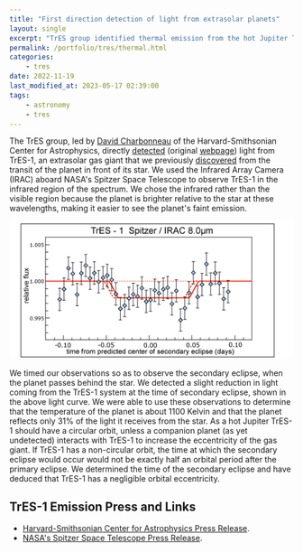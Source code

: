 ```yaml
---
title: "First direction detection of light from extrasolar planets"
layout: single
excerpt: "TrES group identified thermal emission from the hot Jupiter TrES-1"
permalink: /portfolio/tres/thermal.html
categories:
    - tres
date: 2022-11-19
last_modified_at: 2023-05-17 02:39:00
tags:
    - astronomy
    - tres
---
```


The TrES group, led by [David Charbonneau](https://astronomy.fas.harvard.edu/people/david-charbonneau)
of the Harvard-Smithsonian Center for Astrophysics, directly [detected](https://doi.org/10.1086/429991)
(original [webpage](https://web.archive.org/web/20080620204433/http://solas.dnsalias.org:8080/~ftod/tres/thermal.html))
light from TrES-1, an extrasolar gas giant that we previously
[discovered](https://web.archive.org/web/20080620204433/http://www.hao.ucar.edu/public/research/stare/tres1_2.html)
from the transit of the planet in front of its star.
We used the Infrared Array Camera (IRAC) aboard NASA's Spitzer Space Telescope
to observe TrES-1 in the infrared region of the spectrum.
We chose the infrared rather than the visible region
because the planet is brighter relative to the star at these wavelengths,
making it easier to see the planet's faint emission.

![TrES-1 Thermal Emission](/assets/images/tres1_thermalemission.gif)

We timed our observations so as to observe the secondary eclipse,
when the planet passes behind the star.
We detected a slight reduction in light coming from the TrES-1 system at the time of secondary eclipse,
shown in the above light curve.
We were able to use these observations to determine that the temperature of the planet is about 1100 Kelvin
and that the planet reflects only 31% of the light it receives from the star.
As a hot Jupiter TrES-1 should have a circular orbit,
unless a companion planet (as yet undetected) interacts with TrES-1 to increase the eccentricity of the gas giant.
If TrES-1 has a non-circular orbit, the time at which the secondary eclipse
would occur would not be exactly half an orbital period after the primary eclipse.
We determined the time of the secondary eclipse and have deduced that TrES-1 has a negligible orbital eccentricity.

## TrES-1 Emission Press and Links

-   [Harvard-Smithsonian Center for Astrophysics Press Release](https://web.archive.org/web/20080620204433/http://cfa-www.harvard.edu/press/pr0509.html).
-   [NASA's Spitzer Space Telescope Press Release](https://web.archive.org/web/20080620204433/http://www.spitzer.caltech.edu/Media/releases/ssc2005-09/release.shtml).
